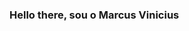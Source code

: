 ### Hello there, sou o Marcus Vinicius

<!--
**Markeid/Markeid** is a ✨ _special_ ✨ repository because its `README.md` (this file) appears on your GitHub profile.

- 🔭 Atualmente estou trabalhando na BlueShift Brasil, como Trainee em Engenharia de Dados;
- 🌱 Aprendendo sobre Spark, Azure Dtabricks, Data Factory e Bancos de dados do Azure;
- ⚡ Grande fã de Wrestling e Sumo, gibis, filmes e séries da Marvel. Curto Dc também, mas nem tanto.

